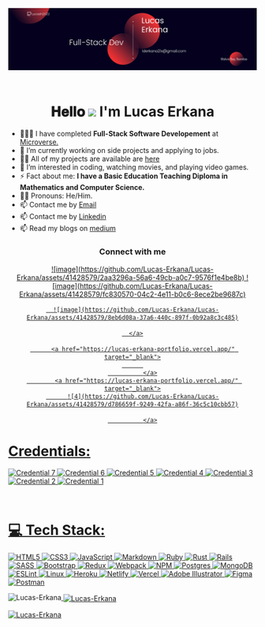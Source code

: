 <div >
  <img align="center" src="./lucasME.png" alt="Software Developer">
  
</div>



<br>
<h1 align='center' style = 'margin-top:50px'>𝐇𝐞𝐥𝐥𝐨 <img src="https://raw.githubusercontent.com/iampavangandhi/iampavangandhi/master/gifs/Hi.gif" width="30px"> I'm Lucas Erkana</h1>


- 👨🏻‍💻 I have completed **Full-Stack Software Developement** at [Microverse.](https://www.microverse.org/?grsf=prantosh-ck1wny)
- 🌱 I’m currently working on side projects and applying to jobs.
- 👨‍💻 All of my projects are available are [here](https://github.com/Lucas-Erkana?tab=repositories)
- 👀 I’m interested in coding, watching movies, and playing video games.
- ⚡ Fact about me: **I have a Basic Education Teaching Diploma in Mathematics and Computer Science.**
- 🧔🏻 Pronouns: He/Him.
- 📫 Contact me by [Email](lederkana21x@gmail.com)
- 📫 Contact me by [Linkedin](https://www.linkedin.com/in/lucas-erkana/)
- 📫 Read my blogs on [medium](https://medium.com/@lderkana21x)


  
<h3 align="center">Connect with me</h3>

<div align="center" style="margin-top:10px"> 
  <a href="mailto:lderkana21x@gmail.com">
 ![image](https://github.com/Lucas-Erkana/Lucas-Erkana/assets/41428579/2aa3296a-56a6-49cb-a0c7-9576f1e4be8b)

  </a>
  <a  href="https://www.linkedin.com/in/lucas-erkana/" target="_blank">
![image](https://github.com/Lucas-Erkana/Lucas-Erkana/assets/41428579/fc830570-04c2-4e11-b0c6-8ece2be9687c)

  </a>
    <a href="https://twitter.com/Lucas_David_22" target="_blank">
    
      ![image](https://github.com/Lucas-Erkana/Lucas-Erkana/assets/41428579/8eb6d08a-37a6-440c-897f-0b92a8c3c485)

      </a>

          <a href="https://lucas-erkana-portfolio.vercel.app/" target="_blank">
          
              </a>
            <a href="https://lucas-erkana-portfolio.vercel.app/" target="_blank">
          ![4](https://github.com/Lucas-Erkana/Lucas-Erkana/assets/41428579/d786659f-9249-42fa-a86f-36c5c10cbb57)

              </a>
</div>




# Credentials:
<p align="left">
    <img src="https://api.accredible.com/v1/frontend/credential_website_embed_image/badge/75355995" alt="Credential 7" width="150"/>
     <img src="https://api.accredible.com/v1/frontend/credential_website_embed_image/badge/74008916" alt="Credential 6" width="150"/>
  <img src="https://api.accredible.com/v1/frontend/credential_website_embed_image/badge/72809591" alt="Credential 5" width="150"/>
  <img src="https://api.accredible.com/v1/frontend/credential_website_embed_image/badge/70557231" alt="Credential 4" width="150"/>
      <img src="https://api.accredible.com/v1/frontend/credential_website_embed_image/badge/67898482" alt="Credential 3" width="150"/>
  <img src="https://api.accredible.com/v1/frontend/credential_website_embed_image/badge/65926210" alt="Credential 2" width="150"/>
    <img src="https://api.accredible.com/v1/frontend/credential_website_embed_image/badge/59015476" alt="Credential 1" width="150"/>
</p>
<br/>

# 💻 Tech Stack:
![HTML5](https://img.shields.io/badge/html5-%23E34F26.svg?style=for-the-badge&logo=html5&logoColor=white) ![CSS3](https://img.shields.io/badge/css3-%231572B6.svg?style=for-the-badge&logo=css3&logoColor=white) ![JavaScript](https://img.shields.io/badge/javascript-%23323330.svg?style=for-the-badge&logo=javascript&logoColor=%23F7DF1E) ![Markdown](https://img.shields.io/badge/markdown-%23000000.svg?style=for-the-badge&logo=markdown&logoColor=white) ![Ruby](https://img.shields.io/badge/ruby-%23CC342D.svg?style=for-the-badge&logo=ruby&logoColor=white) ![Rust](https://img.shields.io/badge/rust-%23000000.svg?style=for-the-badge&logo=rust&logoColor=white) ![Rails](https://img.shields.io/badge/rails-%23CC0000.svg?style=for-the-badge&logo=ruby-on-rails&logoColor=white) ![SASS](https://img.shields.io/badge/SASS-hotpink.svg?style=for-the-badge&logo=SASS&logoColor=white) ![Bootstrap](https://img.shields.io/badge/bootstrap-%23563D7C.svg?style=for-the-badge&logo=bootstrap&logoColor=white) ![Redux](https://img.shields.io/badge/redux-%23593d88.svg?style=for-the-badge&logo=redux&logoColor=white) ![Webpack](https://img.shields.io/badge/webpack-%238DD6F9.svg?style=for-the-badge&logo=webpack&logoColor=black) ![NPM](https://img.shields.io/badge/NPM-%23000000.svg?style=for-the-badge&logo=npm&logoColor=white) ![Postgres](https://img.shields.io/badge/postgres-%23316192.svg?style=for-the-badge&logo=postgresql&logoColor=white) ![MongoDB](https://img.shields.io/badge/MongoDB-%234ea94b.svg?style=for-the-badge&logo=mongodb&logoColor=white) ![ESLint](https://img.shields.io/badge/ESLint-4B3263?style=for-the-badge&logo=eslint&logoColor=white) ![Linux](https://img.shields.io/badge/Linux-FCC624?style=for-the-badge&logo=linux&logoColor=black) ![Heroku](https://img.shields.io/badge/heroku-%23430098.svg?style=for-the-badge&logo=heroku&logoColor=white) ![Netlify](https://img.shields.io/badge/netlify-%23000000.svg?style=for-the-badge&logo=netlify&logoColor=#00C7B7) ![Vercel](https://img.shields.io/badge/vercel-%23000000.svg?style=for-the-badge&logo=vercel&logoColor=white) ![Adobe Illustrator](https://img.shields.io/badge/adobeillustrator-%23FF9A00.svg?style=for-the-badge&logo=adobeillustrator&logoColor=white) ![Figma](https://img.shields.io/badge/figma-%23F24E1E.svg?style=for-the-badge&logo=figma&logoColor=white) ![Postman](https://img.shields.io/badge/Postman-FF6C37?style=for-the-badge&logo=postman&logoColor=white)





<p><img align="left" src="https://github-readme-stats.vercel.app/api/top-langs?username=Lucas-Erkana&show_icons=true&locale=en&layout=compact" alt="Lucas-Erkana" /></p>

<p>&nbsp;<img align="center" src="https://github-readme-stats.vercel.app/api?username=Lucas-Erkana&show_icons=true&locale=en" alt="Lucas-Erkana" /></p>

<p><img align="center" src="https://github-readme-streak-stats.herokuapp.com/?user=Lucas-Erkana&" alt="Lucas-Erkana" /></p>

